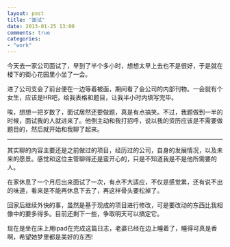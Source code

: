 ```yaml
---
layout: post
title: "面试"
date: 2013-01-25 13:00
comments: true
categories: 
- "work"
---
```

今天去一家公司面试了，早到了半个多小时，想想太早上去也不是很好，于是就在楼下的街心花园里小坐了一会。

进了公司支会了前台便在一边等着被面，期间看了会公司的内部刊物。一会就有个女生，应该是HR吧，给我表格和题目，让我半小时内填写完毕。

唉，想想一把岁数了，面试居然还要做题，真是有点搞笑。不过，我题做到一半的时候，面试我的人就进来了。他倒主动和我打招呼，说以我的资历应该是不需要做题目的，然后就开始和我聊了起来。

--------

其实聊的内容主要还是之前做过的项目，经历过的公司，自身的发展情况，以及未来的愿景。感觉和这位主管聊得还是蛮开心的，只是不知道我是不是他所需要的人。

在家休息了一个月后出来面试了一次，有点不大适应，不仅是感觉累，还有说不出的味道，看来是不能再休息下去了，再这样骨头要松掉了。

回家后继续外快的事，虽然是基于现成的项目进行修改，可是要改动的东西比我相像中的要多得多。目前还剩下一些，争取明天可以搞定它。

现在是坐在床上用ipad在完成这篇日志，老婆已经在边上睡着了，睡得可真是香啊，希望她梦里都是美好的东西!

